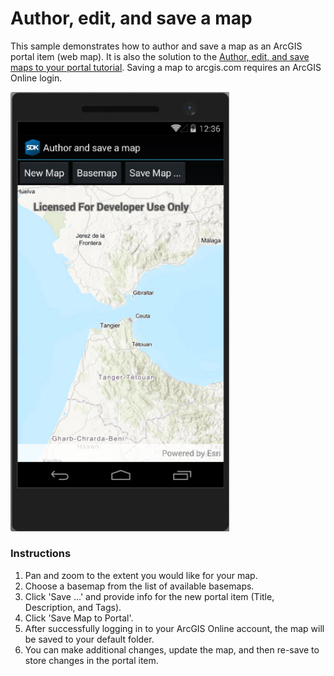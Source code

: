 # Author, edit, and save a map

This sample demonstrates how to author and save a map as an ArcGIS portal item (web map). It is also the solution to the [Author, edit, and save maps to your portal tutorial](https://developers.arcgis.com/net/latest/android/guide/author-edit-and-save-maps-to-your-portal.htm). Saving a map to arcgis.com requires an ArcGIS Online login.

<img src="AuthorEditSaveMap.jpg" width="350"/>

### Instructions

1. Pan and zoom to the extent you would like for your map.
2. Choose a basemap from the list of available basemaps.
3. Click 'Save ...' and provide info for the new portal item (Title, Description, and Tags).
4. Click 'Save Map to Portal'.
5. After successfully logging in to your ArcGIS Online account, the map will be saved to your default folder.
6. You can make additional changes, update the map, and then re-save to store changes in the portal item.